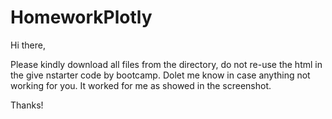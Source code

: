 # HomeworkPlotly

Hi there,

Please kindly download all files from the directory, do not re-use the html in the give nstarter code by bootcamp. Dolet me know in case anything not working for you. It worked for me as showed in the screenshot. 

Thanks!
